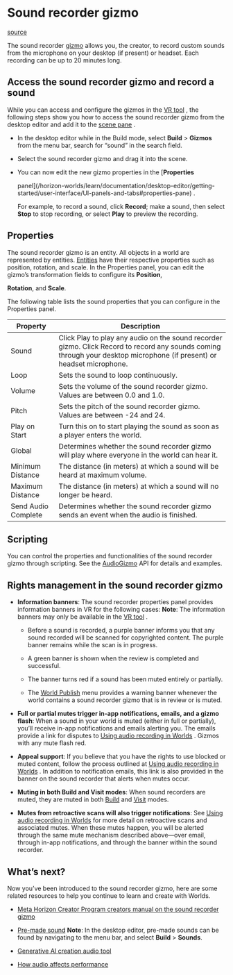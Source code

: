 # Sound recorder gizmo

[source](https://developers.meta.com/horizon-worlds/learn/documentation/code-blocks-and-gizmos/use-the-sound-recorder-gizmo)

The sound recorder [gizmo](/horizon-worlds/learn/documentation/code-blocks-and-gizmos/about-gizmos) allows you, the creator, to record custom sounds from the microphone on your desktop (if present) or headset. Each recording can be up to 20 minutes long.

## Access the sound recorder gizmo and record a sound

While you can access and configure the gizmos in the [VR tool](/horizon-worlds/learn/documentation/vr-creation/getting-started/create-a-new-world-in-horizon) , the following steps show you how to access the sound recorder gizmo from the desktop editor and add it to the [scene pane](/horizon-worlds/learn/documentation/desktop-editor/getting-started/user-interface/UI-panels-and-tabs#scene-pane) .

*   In the desktop editor while in the Build mode, select **Build** \> **Gizmos** from the menu bar, search for “sound” in the search field.
    

*   Select the sound recorder gizmo and drag it into the scene.
    

*   You can now edit the new gizmo properties in the [**Properties**
    
     panel](/horizon-worlds/learn/documentation/desktop-editor/getting-started/user-interface/UI-panels-and-tabs#properties-pane) .
    
    For example, to record a sound, click **Record**; make a sound, then select **Stop** to stop recording, or select **Play** to preview the recording.
    

## Properties

The sound recorder gizmo is an entity. All objects in a world are represented by entities. [Entities](/horizon-worlds/reference/2.0.0/core_entity) have their respective properties such as position, rotation, and scale. In the Properties panel, you can edit the gizmo’s transformation fields to configure its **Position**, 

**Rotation**, and **Scale**.

The following table lists the sound properties that you can configure in the Properties panel.

| Property | Description |
| --- | --- |
| Sound | Click Play to play any audio on the sound recorder gizmo. Click Record to record any sounds coming through your desktop microphone (if present) or headset microphone. |
| Loop | Sets the sound to loop continuously. |
| Volume | Sets the volume of the sound recorder gizmo. Values are between 0.0 and 1.0. |
| Pitch | Sets the pitch of the sound recorder gizmo. Values are between -24 and 24. |
| Play on Start | Turn this on to start playing the sound as soon as a player enters the world. |
| Global | Determines whether the sound recorder gizmo will play where everyone in the world can hear it. |
| Minimum Distance | The distance (in meters) at which a sound will be heard at maximum volume. |
| Maximum Distance | The distance (in meters) at which a sound will no longer be heard. |
| Send Audio Complete | Determines whether the sound recorder gizmo sends an event when the audio is finished. |

## Scripting

You can control the properties and functionalities of the sound recorder gizmo through scripting. See the [AudioGizmo](/horizon-worlds/reference/2.0.0/core_audiogizmo) API for details and examples.

## Rights management in the sound recorder gizmo

*   **Information banners**: The sound recorder properties panel provides information banners in VR for the following cases: **Note**: The information banners may only be available in the [VR tool](/horizon-worlds/learn/documentation/vr-creation/getting-started/create-a-new-world-in-horizon) .
    
    *   Before a sound is recorded, a purple banner informs you that any sound recorded will be scanned for copyrighted content. The purple banner remains while the scan is in progress.
    
    *   A green banner is shown when the review is completed and successful.
    
    *   The banner turns red if a sound has been muted entirely or partially.
    
    *   The [World Publish](/horizon-worlds/learn/documentation/save-optimize-and-publish/publish-your-world) menu provides a warning banner whenever the world contains a sound recorder gizmo that is in review or is muted.

*   **Full or partial mutes trigger in-app notifications, emails, and a gizmo flash**: When a sound in your world is muted (either in full or partially), you’ll receive in-app notifications and emails alerting you. The emails provide a link for disputes to [Using audio recording in Worlds](/horizon-worlds/learn/documentation/sounds-physics-and-automation/using-music-audio-recordings-horizon-worlds) . Gizmos with any mute flash red.

*   **Appeal support**: If you believe that you have the rights to use blocked or muted content, follow the process outlined at [Using audio recording in Worlds](/horizon-worlds/learn/documentation/sounds-physics-and-automation/using-music-audio-recordings-horizon-worlds) . In addition to notification emails, this link is also provided in the banner on the sound recorder that alerts when mutes occur.

*   **Muting in both Build and Visit modes**: When sound recorders are muted, they are muted in both [Build](/horizon-worlds/learn/documentation/desktop-editor/getting-started/user-interface/operational-modes) and [Visit](https://github.com/MHCPCreators/horizonCreatorManual/blob/main/HorizonTechnicalDoc.md#visitation-modes-edit-preview-and-publish) modes.

*   **Mutes from retroactive scans will also trigger notifications**: See [Using audio recording in Worlds](/horizon-worlds/learn/documentation/sounds-physics-and-automation/using-music-audio-recordings-horizon-worlds) for more detail on retroactive scans and associated mutes. When these mutes happen, you will be alerted through the same mute mechanism described above—over email, through in-app notifications, and through the banner within the sound recorder.

## What’s next?

Now you’ve been introduced to the sound recorder gizmo, here are some related resources to help you continue to learn and create with Worlds.

*   [Meta Horizon Creator Program creators manual on the sound recorder gizmo](https://github.com/MHCPCreators/horizonCreatorManual/blob/main/HorizonTechnicalDoc.md#sound-gizmo)

*   [Pre-made sound](/horizon-worlds/learn/documentation/vr-creation/sfx/adding-sound-in-horizon) **Note**: In the desktop editor, pre-made sounds can be found by navigating to the menu bar, and select **Build** \> **Sounds**.
    

*   [Generative AI creation audio tool](/horizon-worlds/learn/documentation/desktop-editor/generative-ai-creation-tools/generative-ai-creation-audio-tool)

*   [How audio affects performance](/horizon-worlds/learn/documentation/performance-best-practices-and-tooling/performance-tools/analyzing-trace-data-with-perfetto#audio)

 

 

 

 

 

 

 

 

 

 

 

 

 

 

 

 

 

 

 

 

 

 

 

 

 

 

 

 

 

 

 

 

 

 

 

 

 

 

 

 

 

 

 

 

 

 